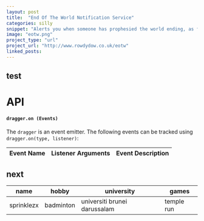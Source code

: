 ```yaml
---
layout: post
title:  "End Of The World Notification Service"
categories: silly
snippet: "Alerts you when someone has prophesied the world ending, as featured in The Telegraph."
image: "eotw.png"
project_type: "url"
project_url: "http://www.rowdydow.co.uk/eotw"
linked_posts:
---
```


## test

# API

#### `dragger.on (Events)`
The `dragger` is an event emitter. The following events can be tracked using `dragger.on(type, listener)`:

Event Name | Listener Arguments               | Event Description
-----------|----------------------------------|-------------------------------------------------------------------------------------

## next
| name       | hobby     | university                   | games      |
|------------|-----------|------------------------------|------------|
| sprinklezx | badminton | universiti brunei darussalam | temple run |
